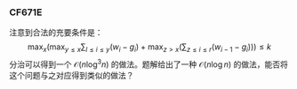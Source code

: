 ### CF671E

注意到合法的充要条件是：
$$
\max_x(\max_{y\leq x}\sum_{l\leq i\leq y}(w_i-g_i)+\max_{z>x}(\sum_{z\leq i\leq r}(w_{i-1}-g_i)))\leq k
$$
分治可以得到一个 $\mathcal{O}(n\log^3 n)$ 的做法。题解给出了一种 $\mathcal{O}(n\log n)$ 的做法，能否将这个问题与之对应得到类似的做法？